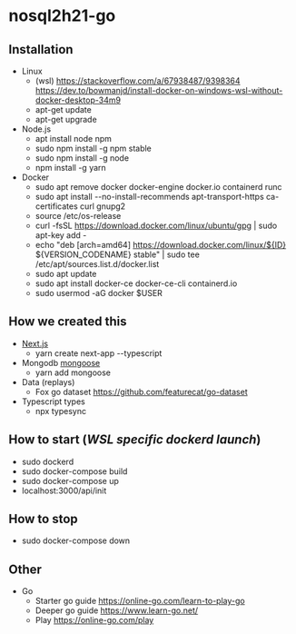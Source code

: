# nosql2h21-go

## Installation

- Linux
  - (wsl) <https://stackoverflow.com/a/67938487/9398364> <https://dev.to/bowmanjd/install-docker-on-windows-wsl-without-docker-desktop-34m9>
  - apt-get update
  - apt-get upgrade
- Node.js
  - apt install node npm
  - sudo npm install -g npm stable
  - sudo npm install -g node
  - npm install -g yarn
- Docker
  - sudo apt remove docker docker-engine docker.io containerd runc
  - sudo apt install --no-install-recommends apt-transport-https ca-certificates curl gnupg2
  - source /etc/os-release
  - curl -fsSL https://download.docker.com/linux/ubuntu/gpg | sudo apt-key add -
  - echo "deb [arch=amd64] https://download.docker.com/linux/${ID} ${VERSION_CODENAME} stable" | sudo tee /etc/apt/sources.list.d/docker.list
  - sudo apt update
  - sudo apt install docker-ce docker-ce-cli containerd.io
  - sudo usermod -aG docker $USER

## How we created this

- [Next.js](https://nextjs.org/)
  - yarn create next-app --typescript
- Mongodb [mongoose](https://mongoosejs.com/)
  - yarn add mongoose
- Data (replays)
  - Fox go dataset <https://github.com/featurecat/go-dataset>
- Typescript types
  - npx typesync

## How to start (***WSL specific dockerd launch***)

- sudo dockerd
- sudo docker-compose build
- sudo docker-compose up
- localhost:3000/api/init

## How to stop

- sudo docker-compose down

## Other

- Go
  - Starter go guide <https://online-go.com/learn-to-play-go>
  - Deeper go guide <https://www.learn-go.net/>
  - Play <https://online-go.com/play>
  
